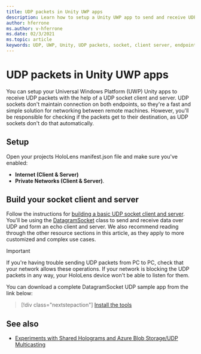 ```yaml
---
title: UDP packets in Unity UWP apps
description: Learn how to setup a Unity UWP app to send and receive UDP packets over a secure network.
author: hferrone
ms.author: v-hferrone
ms.date: 02/3/2021
ms.topic: article
keywords: UDP, UWP, Unity, UDP packets, socket, client server, endpoint, networking, remote machine, datagramsocket, sample, .net
---
```


# UDP packets in Unity UWP apps

You can setup your Universal Windows Platform (UWP) Unity apps to receive UDP packets with the help of a UDP socket client and server. UDP sockets don't maintain connection on both endpoints, so they're a fast and simple solution for networking between remote machines. However, you'll be responsible for checking if the packets get to their destination, as UDP sockets don't do that automatically.

## Setup

Open your projects HoloLens manifest.json file and make sure you've enabled:
* **Internet (Client & Server)** 
* **Private Networks (Client & Server)**.

## Build your socket client and server 

Follow the instructions for [building a basic UDP socket client and server](https://docs.microsoft.com/windows/uwp/networking/sockets#build-a-basic-udp-socket-client-and-server). You'll be using the [DatagramSocket](https://docs.microsoft.com/uwp/api/Windows.Networking.Sockets.DatagramSocket) class to send and receive data over UDP and form an echo client and server. We also recommend reading through the other resource sections in this article, as they apply to more customized and complex use cases. 

> [!IMPORTANT]
> If you're having trouble sending UDP packets from PC to PC, check that your network allows these operations. If your network is blocking the UDP packets in any way, your HoloLens device won't be able to listen for them.

You can download a complete DatagramSocket UDP sample app from the link below:

> [!div class="nextstepaction"]
> [Install the tools](https://docs.microsoft.com/samples/microsoft/windows-universal-samples/datagramsocket/)

## See also 
* [Experiments with Shared Holograms and Azure Blob Storage/UDP Multicasting](https://mtaulty.com/2017/12/29/experiments-with-shared-holograms-and-azure-blob-storage-udp-multicasting-part-1/)